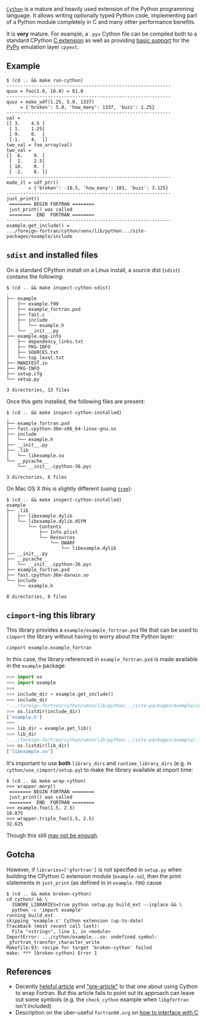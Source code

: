 [`Cython`][1] is a mature and heavily used extension of the Python
programming language. It allows writing optionally typed Python code,
implementing part of a Python module completely in C and many other
performance benefits.

It is **very** mature. For example, a `.pyx` Cython file can be compiled
both to a standard CPython [C extension][2] as well as providing
[basic support][3] for the [PyPy][4] emulation layer `cpyext`.

## Example

```
$ (cd .. && make run-cython)
------------------------------------------------------------
quux = foo(1.0, 16.0) = 61.0
------------------------------------------------------------
quuz = make_udf(1.25, 5.0, 1337)
     = {'broken': 5.0, 'how_many': 1337, 'buzz': 1.25}
------------------------------------------------------------
val =
[[ 3.    4.5 ]
 [ 1.    1.25]
 [ 9.    0.  ]
 [-1.    4.  ]]
two_val = foo_array(val)
two_val =
[[  6.    9. ]
 [  2.    2.5]
 [ 18.    0. ]
 [ -2.    8. ]]
------------------------------------------------------------
made_it = udf_ptr()
        = {'broken': -10.5, 'how_many': 101, 'buzz': 3.125}
------------------------------------------------------------
just_print()
 ======== BEGIN FORTRAN ========
 just_print() was called
 ========  END  FORTRAN ========
------------------------------------------------------------
example.get_include() =
.../foreign-fortran/cython/venv/lib/python.../site-packages/example/include
```

## `sdist` and installed files

On a standard CPython install on a Linux install, a source dist (`sdist`)
contains the following:

```
$ (cd .. && make inspect-cython-sdist)
.
├── example
│   ├── example.f90
│   ├── example_fortran.pxd
│   ├── fast.c
│   ├── include
│   │   └── example.h
│   └── __init__.py
├── example.egg-info
│   ├── dependency_links.txt
│   ├── PKG-INFO
│   ├── SOURCES.txt
│   └── top_level.txt
├── MANIFEST.in
├── PKG-INFO
├── setup.cfg
└── setup.py

3 directories, 13 files
```

Once this gets installed, the following files are present:

```
$ (cd .. && make inspect-cython-installed)
.
├── example_fortran.pxd
├── fast.cpython-36m-x86_64-linux-gnu.so
├── include
│   └── example.h
├── __init__.py
├── .lib
│   └── libexample.so
└── __pycache__
    └── __init__.cpython-36.pyc

3 directories, 6 files
```

On Mac OS X this is slightly different (using [`tree`][9]):

```
$ (cd .. && make inspect-cython-installed)
example
├── .lib
│   ├── libexample.dylib
│   └── libexample.dylib.dSYM
│       └── Contents
│           ├── Info.plist
│           └── Resources
│               └── DWARF
│                   └── libexample.dylib
├── __init__.py
├── __pycache__
│   └── __init__.cpython-36.pyc
├── example_fortran.pxd
├── fast.cpython-36m-darwin.so
└── include
    └── example.h

8 directories, 8 files
```

## `cimport`-ing this library

This library provides a `example/example_fortran.pxd` file
that can be used to `cimport` the library without having to
worry about the Python layer:

```
cimport example.example_fortran
```

In this case, the library referenced in `example_fortran.pxd`
is made available in the `example` package:

```python
>>> import os
>>> import example
>>>
>>> include_dir = example.get_include()
>>> include_dir
'.../foreign-fortran/cython/venv/lib/python.../site-packages/example/include'
>>> os.listdir(include_dir)
['example.h']
>>>
>>> lib_dir = example.get_lib()
>>> lib_dir
'.../foreign-fortran/cython/venv/lib/python.../site-packages/example/.lib'
>>> os.listdir(lib_dir)
['libexample.so']
```

It's important to use **both** `library_dirs` and `runtime_library_dirs`
(e.g. in `cython/use_cimport/setup.py`) to make the library available
at import time:

```
$ (cd .. && make wrap-cython)
>>> wrapper.morp()
 ======== BEGIN FORTRAN ========
 just_print() was called
 ========  END  FORTRAN ========
>>> example.foo(1.5, 2.5)
10.875
>>> wrapper.triple_foo(1.5, 2.5)
32.625
```

Though this still [may not be enough][8].

## Gotcha

However, if `libraries=['gfortran']` is not specified in `setup.py` when
building the CPython C extension module (`example.so`), then the print
statements in `just_print` (as defined in in `example.f90`) cause

```
$ (cd .. && make broken-cython)
cd cython/ && \
  IGNORE_LIBRARIES=true python setup.py build_ext --inplace && \
  python -c 'import example'
running build_ext
skipping 'example.c' Cython extension (up-to-date)
Traceback (most recent call last):
  File "<string>", line 1, in <module>
ImportError: .../cython/example...so: undefined symbol: _gfortran_transfer_character_write
Makefile:93: recipe for target 'broken-cython' failed
make: *** [broken-cython] Error 1
```

## References

- Decently [helpful article][5] and ["pre-article"][6] to that one about
  using Cython to wrap Fortran. But this article fails to point out
  its approach can leave out some symbols (e.g. the `check_cython`
  example when `libgfortran` isn't included)
- Description on the uber-useful `fortran90.org` on
  [how to interface with C][7]

[1]: https://cython.readthedocs.io/
[2]: https://docs.python.org/3.6/extending/extending.html
[3]: https://cython.readthedocs.io/en/latest/src/userguide/pypy.html
[4]: https://pypy.org/
[5]: https://maurow.bitbucket.io/notes/calling_fortran_from_python.html
[6]: https://maurow.bitbucket.io/notes/calling_fortran_from_c.html
[7]: http://www.fortran90.org/src/best-practices.html#interfacing-with-c
[8]: https://stackoverflow.com/q/19123623/1068170
[9]: https://github.com/campoy/tools/blob/095c53d927c3e146f2a55595663f96c707a1834a/tree/main.go
